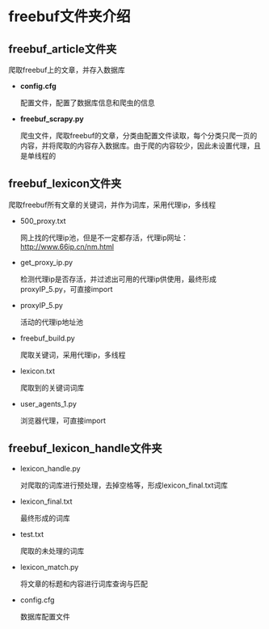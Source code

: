 # freebuf文件夹介绍
## freebuf_article文件夹
爬取freebuf上的文章，并存入数据库
- **config.cfg**
    
    配置文件，配置了数据库信息和爬虫的信息
- **freebuf_scrapy.py**

    爬虫文件，爬取freebuf的文章，分类由配置文件读取，每个分类只爬一页的内容，并将爬取的内容存入数据库。由于爬的内容较少，因此未设置代理，且是单线程的
    
## **freebuf_lexicon文件夹**
爬取freebuf所有文章的关键词，并作为词库，采用代理ip，多线程
- 500_proxy.txt

    网上找的代理ip池，但是不一定都存活，代理ip网址：
    http://www.66ip.cn/nm.html 
- get_proxy_ip.py

    检测代理ip是否存活，并过滤出可用的代理ip供使用，最终形成proxyIP_5.py，可直接import
    
- proxyIP_5.py

    活动的代理ip地址池
    
- freebuf_build.py

    爬取关键词，采用代理ip，多线程
- lexicon.txt

    爬取到的关键词词库
    
- user_agents_1.py
 
    浏览器代理，可直接import
## **freebuf_lexicon_handle**文件夹
- lexicon_handle.py
	
	对爬取的词库进行预处理，去掉空格等，形成lexicon_final.txt词库
- lexicon_final.txt
	
	最终形成的词库
- test.txt
	
	爬取的未处理的词库
- lexicon_match.py
	
	将文章的标题和内容进行词库查询与匹配
- config.cfg
	
	数据库配置文件